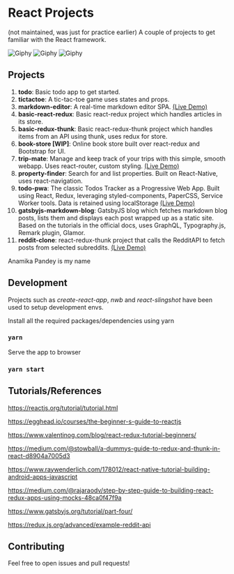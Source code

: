 # React Projects

(not maintained, was just for practice earlier)
A couple of projects to get familiar with the React framework.

![Giphy](https://media.giphy.com/media/l0HUhhAtb86vYAHkY/giphy.gif)
![Giphy](https://media.giphy.com/media/26gN147Cy7zF1Mv7y/giphy.gif)
![Giphy](https://media.giphy.com/media/26DNeo2xDmfj3plbW/giphy.gif)


## Projects
1. **todo**: Basic todo app to get started.
2. **tictactoe**: A tic-tac-toe game uses states and props.
3. **markdown-editor**: A real-time markdown editor SPA. [(Live Demo)](https://react-markdown-editor.firebaseapp.com)
4. **basic-react-redux**: Basic react-redux project which handles articles in its store.
5. **basic-redux-thunk**: Basic react-redux-thunk project which handles items from an API using thunk, uses redux for store.
6. **book-store [WIP]**: Online book store built over react-redux and Bootstrap for UI.
7. **trip-mate**: Manage and keep track of your trips with this simple, smooth webapp. Uses react-router, custom styling. [(Live Demo)](https://react-trip-mate.firebaseapp.com)
8. **property-finder**: Search for and list properties. Built on React-Native, uses react-navigation.
9. **todo-pwa**: The classic Todos Tracker as a Progressive Web App. Built using React, Redux, leveraging styled-components, PaperCSS, Service Worker tools. Data is retained using localStorage [(Live Demo)](https://paper-todo.firebaseapp.com)
10. **gatsbyjs-markdown-blog**: GatsbyJS blog which fetches markdown blog posts, lists them and displays each post wrapped up as a static site. Based on the tutorials in the official docs, uses GraphQL, Typography.js, Remark plugin, Glamor.
11. **reddit-clone**: react-redux-thunk project that calls the RedditAPI to fetch posts from selected subreddits. [(Live Demo)](https://github.com/ajayns/frontend-dev-talk)

Anamika Pandey is my name

## Development

Projects such as _create-react-app_, _nwb_ and _react-slingshot_ have been used to setup development envs.

Install all the required packages/dependencies using yarn

### `yarn`

Serve the app to browser

### `yarn start`


## Tutorials/References

https://reactjs.org/tutorial/tutorial.html

https://egghead.io/courses/the-beginner-s-guide-to-reactjs

https://www.valentinog.com/blog/react-redux-tutorial-beginners/

https://medium.com/@stowball/a-dummys-guide-to-redux-and-thunk-in-react-d8904a7005d3

https://www.raywenderlich.com/178012/react-native-tutorial-building-android-apps-javascript

https://medium.com/@rajaraodv/step-by-step-guide-to-building-react-redux-apps-using-mocks-48ca0f47f9a

https://www.gatsbyjs.org/tutorial/part-four/

https://redux.js.org/advanced/example-reddit-api

## Contributing

Feel free to open issues and pull requests!
